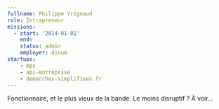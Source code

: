 ```yaml
---
fullname: Philippe Vrignaud
role: Intrapreneur
missions:
  - start: '2014-01-01'
    end:
    status: admin
    employer: dinum
startups:
    - mps
    - api-entreprise
    - demarches-simplifiees.fr
---
```


Fonctionnaire, et le plus vieux de la bande. Le moins disruptif ? À voir…
